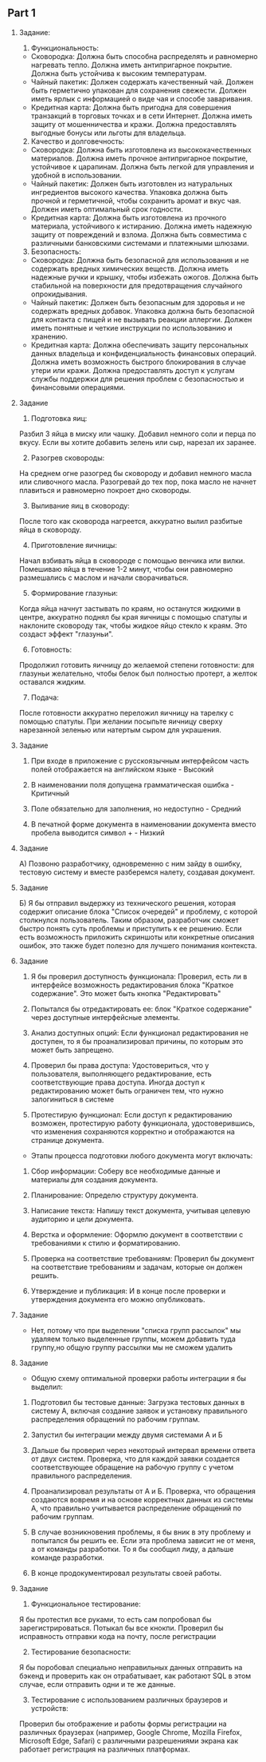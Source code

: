 ## Part 1

1. Задание:
    1) Функциональность:

    - Сковородка:
    Должна быть способна распределять и равномерно нагревать тепло.
    Должна иметь антипригарное покрытие.
    Должна быть устойчива к высоким температурам.
    - Чайный пакетик:
    Должен содержать качественный чай.
    Должен быть герметично упакован для сохранения свежести.
    Должен иметь ярлык с информацией о виде чая и способе заваривания.
    - Кредитная карта:
    Должна быть пригодна для совершения транзакций в торговых точках и в сети Интернет.
    Должна иметь защиту от мошенничества и кражи.
    Должна предоставлять выгодные бонусы или льготы для владельца.
    2) Качество и долговечность:

    - Сковородка:
    Должна быть изготовлена из высококачественных материалов.
    Должна иметь прочное антипригарное покрытие, устойчивое к царапинам.
    Должна быть легкой для управления и удобной в использовании.
    - Чайный пакетик:
    Должен быть изготовлен из натуральных ингредиентов высокого качества.
    Упаковка должна быть прочной и герметичной, чтобы сохранить аромат и вкус чая.
    Должен иметь оптимальный срок годности.
    - Кредитная карта:
    Должна быть изготовлена из прочного материала, устойчивого к истиранию.
    Должна иметь надежную защиту от повреждений и взлома.
    Должна быть совместима с различными банковскими системами и платежными шлюзами.
    3) Безопасность:

    - Сковородка:
    Должна быть безопасной для использования и не содержать вредных химических веществ.
    Должна иметь надежные ручки и крышку, чтобы избежать ожогов.
    Должна быть стабильной на поверхности для предотвращения случайного опрокидывания.
    - Чайный пакетик:
    Должен быть безопасным для здоровья и не содержать вредных добавок.
    Упаковка должна быть безопасной для контакта с пищей и не вызывать реакции аллергии.
    Должен иметь понятные и четкие инструкции по использованию и хранению.
    - Кредитная карта:
    Должна обеспечивать защиту персональных данных владельца и конфиденциальность финансовых операций.
    Должна иметь возможность быстрого блокирования в случае утери или кражи.
    Должна предоставлять доступ к услугам службы поддержки для решения проблем с безопасностью и финансовыми операциями.

2. Задание

    1) Подготовка яиц:

    Разбил 3 яйца в миску или чашку. Добавил немного соли и перца по вкусу. Если вы хотите добавить зелень или сыр, нарезал их заранее.

    2) Разогрев сковороды:

    На среднем огне разогред бы сковороду и добавил немного масла или сливочного масла. Разогревай до тех пор, пока масло не начнет плавиться и равномерно покроет дно сковороды.

    3) Выливание яиц в сковороду:

    После того как сковорода нагреется, аккуратно вылил разбитые яйца в сковороду.

    4) Приготовление яичницы:

    Начал взбивать яйца в сковороде с помощью венчика или вилки. Помешиваю яйца в течение 1-2 минут, чтобы они равномерно размешались с маслом и начали сворачиваться.

    5) Формирование глазуньи:

    Когда яйца начнут застывать по краям, но останутся жидкими в центре, аккуратно поднял бы края яичницы с помощью спатулы и наклоните сковороду так, чтобы жидкое яйцо стекло к краям. Это создаст эффект "глазуньи".

    6) Готовность:

    Продолжил готовить яичницу до желаемой степени готовности: для глазуньи желательно, чтобы белок был полностью протерт, а желток оставался жидким.

    7) Подача:

    После готовности аккуратно переложил яичницу на тарелку с помощью спатулы. При желании посыпьте яичницу сверху нарезанной зеленью или натертым сыром для украшения.

3. Задание

    1) При входе в приложение с русскоязычным интерфейсом часть полей отображается на английском языке - Высокий
    
    2) В наименовании поля допущена грамматическая ошибка   - Критичный

    3) Поле обязательно для заполнения, но недоступно - Средний

    4) В печатной форме документа в наименовании документа вместо пробела выводится символ + - Низкий

4. Задание

    А) Позвоню разработчику, одновременно с ним зайду в ошибку, тестовую систему и вместе разберемся налету, создавая документ.

5. Задание

    Б) Я бы отправил выдержку из технического решения, которая содержит описание блока "Список очередей" и проблему, с которой столкнулся пользователь. Таким образом, разработчик сможет быстро понять суть проблемы и приступить к ее решению. Если есть возможность приложить скриншоты или конкретные описания ошибок, это также будет полезно для лучшего понимания контекста.

6. Задание 

    1) Я бы проверил доступность функционала: Проверил, есть ли в интерфейсе возможность редактирования блока "Краткое содержание". Это может быть кнопка "Редактировать"

    2) Попытался бы отредактировать ее: блок "Краткое содержание" через доступные интерфейсные элементы.

    3) Анализ доступных опций: Если функционал редактирования не доступен, то я бы проанализировал причины, по которым это может быть запрещено. 

    4) Проверил бы права доступа: Удостовериться, что у пользователя, выполняющего редактирование, есть соответствующие права доступа. Иногда доступ к редактированию может быть ограничен тем, что нужно залогиниться в системе

    5) Протестирую функционал: Если доступ к редактированию возможен, протестирую работу функционала, удостоверившись, что изменения сохраняются корректно и отображаются на странице документа.

    - Этапы процесса подготовки любого документа могут включать:

    1) Сбор информации: Соберу все необходимые данные и материалы для создания документа.

    2) Планирование: Определю структуру документа.

    3) Написание текста: Напишу текст документа, учитывая целевую аудиторию и цели документа.

    5) Верстка и оформление: Оформлю документ в соответствии с требованиями к стилю и форматированию.

    6) Проверка на соответствие требованиям: Проверил бы документ на соответствие требованиям и задачам, которые он должен решить.

    7) Утверждение и публикация: И в конце после проверки и утверждения документа его можно опубликовать.

7. Задание

    - Нет, потому что при выделении "списка групп рассылок" мы удаляем только выделенные группы, можем добавить туда группу,но общую группу рассылки мы не сможем удалить

8. Задание

    - Общую схему оптимальной проверки работы интеграции я бы выделил:

    1) Подготовил бы тестовые данные: Загрузка тестовых данных в систему А, включая создание заявок и установку правильного распределения обращений по рабочим группам.

    2) Запустил бы интеграции между двумя системами А и Б

    3) Дальше бы проверил через некоторый интервал времени ответа от двух систем. Проверка, что для каждой заявки создается соответствующее обращение на рабочую группу с учетом правильного распределения.

    4) Проанализировал результаты от А и Б. Проверка, что обращения создаются вовремя и на основе корректных данных из системы А, что правильно учитывается распределение обращений по рабочим группам.

    5) В случае возникновения проблемы, я бы вник в эту проблему и попытался бы решить ее. Если эта проблема зависит не от меня, а от команды разработки. То я бы сообщил лиду, а дальше команде разработки.

    6) В конце продокументировал результаты своей работы.

8. Задание

    1) Функциональное тестирование:


    Я бы протестил все руками, то есть сам попробовал бы зарегистрироваться. Потыкал бы все кнокпи. Проверил бы исправность отправки кода на почту, после регистрации

    2) Тестирование безопасности:

    Я бы поробовал специально неправильных данных отправить на бэкенд и проверить как он отрабатывает, как работают SQL в этом случае, если отправить одни и те же данные.

    3) Тестирование с использованием различных браузеров и устройств:

    Проверил бы отображение и работы формы регистрации на различных браузерах (например, Google Chrome, Mozilla Firefox, Microsoft Edge, Safari) с различными разрешениями экрана как работает регистрация на различных платформах.

